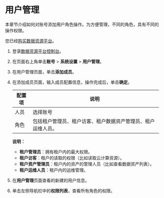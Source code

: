 # 用户管理

本章节介绍如何对账号添加用户角色操作。为方便管理，不同的角色，具有不同的操作权限。

您已经[购买数据资源平台](https://common-buy.aliyun.com/?commodityCode=drp_basic_public_cn#/buy)。

1.  登录[数据资源平台控制台](https://dataq.console.aliyun.com)。

2.  在页面右上角单击**账号** \> **系统设置** \> **用户管理**。

3.  在用户管理页面，单击**添加成员**。

4.  在添加成员页面，输入成员配置信息，操作完成后，单击**确定**。

    |配置项|说明|
    |---|--|
    |人员|选择账号|
    |角色|包括租户管理员、租户访客、租户数据资产管理员、租户运维人员。|

    **说明：**

    -   **租户管理员**：拥有租户内的最大权限。
    -   **租户访客**：租户的读取的权限（比如读取云计算资源）。
    -   **租户资产管理员**：租户内的资产的管理人员（比如查看数据资产列表）。
    -   **租户运维人员**：租户内的运维管理。
5.  在**用户管理**页面查看的新建的用户信息。

6.  单击左侧导航栏中的**权限列表**，查看所有角色的权限。


